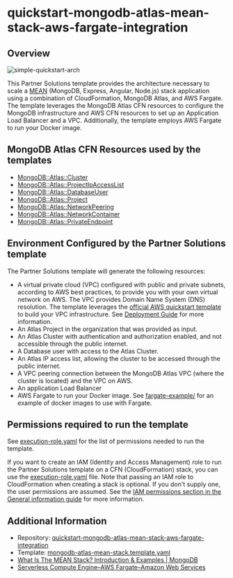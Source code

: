 # quickstart-mongodb-atlas-mean-stack-aws-fargate-integration



## Overview

![simple-quickstart-arch](https://user-images.githubusercontent.com/5663078/229105149-59015114-1c14-44e3-ad5a-b48d9a487797.png)

This Partner Solutions template provides the architecture necessary to scale a [MEAN](https://www.mongodb.com/mean-stack) (MongoDB, Express, Angular, Node.js) stack application using a combination of CloudFormation, MongoDB Atlas, and AWS Fargate. The template leverages the MongoDB Atlas CFN resources to configure the MongoDB infrastructure and AWS CFN resources to set up an Application Load Balancer and a VPC. Additionally, the template employs AWS Fargate to run your Docker image.



## MongoDB Atlas CFN Resources used by the templates

- [MongoDB::Atlas::Cluster](../../cfn-resources/cluster/)
- [MongoDB::Atlas::ProjectIpAccessList](../../cfn-resources/project-ip-access-list/)
- [MongoDB::Atlas::DatabaseUser](../../cfn-resources/database-user/)
- [MongoDB::Atlas::Project](../../cfn-resources/project/)
- [MongoDB::Atlas::NetworkPeering](../../cfn-resources/network-peering/)
- [MongoDB::Atlas::NetworkContainer](../../cfn-resources/network-container/)
- [MongoDB::Atlas::PrivateEndpoint](../../cfn-resources/private-endpoint/)


## Environment Configured by the Partner Solutions template
The Partner Solutions template will generate the following resources:
 - A virtual private cloud (VPC) configured with public and private subnets, according to AWS best practices, to provide you with your own virtual network on AWS. The VPC provides Domain Name System (DNS) resolution. The template leverages the [official AWS quickstart template](https://github.com/aws-quickstart/quickstart-aws-vpc/blob/9dc47510f71f1fb6baf8c4e96b5330a6f51f540e/templates/aws-vpc.template.yaml) to build your VPC infrastructure. See [Deployment Guide](https://aws-quickstart.github.io/quickstart-aws-vpc/) for more information.
- An Atlas Project in the organization that was provided as input.
- An Atlas Cluster with authentication and authorization enabled, and not accessible through the public internet.
- A Database user with access to the Atlas Cluster.
- An Atlas IP access list, allowing the cluster to be accessed through the public internet.
- A VPC peering connection between the MongoDB Atlas VPC (where the cluster is located) and the VPC on AWS.
- An application Load Balancer 
- AWS Fargate to run your Docker image. See [fargate-example/](fargate-example/) for an example of docker images to use with Fargate.


## Permissions required to run the template
See [execution-role.yaml](execution-role.yaml) for the list of permissions needed to run the template. 


If you want to create an IAM (Identity and Access Management) role to run the Partner Solutions template on a CFN (CloudFormation) stack, you can use the [execution-role.yaml](execution-role.yaml) file. Note that passing an IAM role to CloudFormation when creating a stack is optional. If you don't supply one, the user permissions are assumed. 
See the [IAM permissions section in the General information guide](https://aws-ia.github.io/content/qs_info.html#_technical_requirements) for more information.


## Additional Information

- Repository: [quickstart-mongodb-atlas-mean-stack-aws-fargate-integration](https://github.com/aws-quickstart/quickstart-mongodb-atlas-mean-stack-aws-fargate-integration/tree/main)
- Template: [mongodb-atlas-mean-stack.template.yaml](https://github.com/aws-quickstart/quickstart-mongodb-atlas-mean-stack-aws-fargate-integration/blob/main/templates/mongodb-atlas-mean-stack.template.yaml)
- [What Is The MEAN Stack? Introduction & Examples | MongoDB](https://www.mongodb.com/mean-stack)
- [Serverless Compute Engine–AWS Fargate–Amazon Web Services](https://aws.amazon.com/fargate/)

